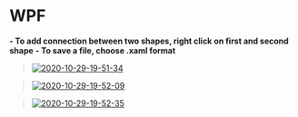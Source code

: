 # WPF
<b>- To add connection between two shapes, right click on first and second shape</b>
<b>- To save a file, choose .xaml format</b>
<blockquote><a href="https://ibb.co/nkgZX3h"><img src="https://i.ibb.co/kcHkL3Y/2020-10-29-19-51-34.jpg" alt="2020-10-29-19-51-34" border="0"></a></blockquote>
<blockquote><a href="https://ibb.co/cTTLjWx"><img src="https://i.ibb.co/GPPTqZF/2020-10-29-19-52-09.jpg" alt="2020-10-29-19-52-09" border="0"></a></blockquote>
<blockquote><a href="https://ibb.co/qjBcQf3"><img src="https://i.ibb.co/mTJ2WwV/2020-10-29-19-52-35.jpg" alt="2020-10-29-19-52-35" border="0"></a></blockquote>
